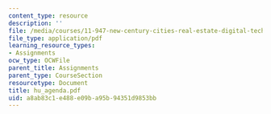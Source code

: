 ```yaml
---
content_type: resource
description: ''
file: /media/courses/11-947-new-century-cities-real-estate-digital-technology-and-design-fall-2004/a8ab83c1e488e09ba95b94351d9853bb_hu_agenda.pdf
file_type: application/pdf
learning_resource_types:
- Assignments
ocw_type: OCWFile
parent_title: Assignments
parent_type: CourseSection
resourcetype: Document
title: hu_agenda.pdf
uid: a8ab83c1-e488-e09b-a95b-94351d9853bb
---
```

